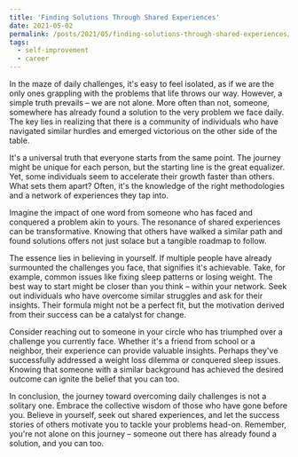 ```yaml
---
title: 'Finding Solutions Through Shared Experiences'
date: 2021-05-02
permalink: /posts/2021/05/finding-solutions-through-shared-experiences/
tags:
  - self-improvement
  - career
---
```


In the maze of daily challenges, it's easy to feel isolated, as if we are the only ones grappling with the problems that life throws our way. However, a simple truth prevails – we are not alone. More often than not, someone, somewhere has already found a solution to the very problem we face daily. The key lies in realizing that there is a community of individuals who have navigated similar hurdles and emerged victorious on the other side of the table.

It's a universal truth that everyone starts from the same point. The journey might be unique for each person, but the starting line is the great equalizer. Yet, some individuals seem to accelerate their growth faster than others. What sets them apart? Often, it's the knowledge of the right methodologies and a network of experiences they tap into.

Imagine the impact of one word from someone who has faced and conquered a problem akin to yours. The resonance of shared experiences can be transformative. Knowing that others have walked a similar path and found solutions offers not just solace but a tangible roadmap to follow.

The essence lies in believing in yourself. If multiple people have already surmounted the challenges you face, that signifies it's achievable. Take, for example, common issues like fixing sleep patterns or losing weight. The best way to start might be closer than you think – within your network. Seek out individuals who have overcome similar struggles and ask for their insights. Their formula might not be a perfect fit, but the motivation derived from their success can be a catalyst for change.

Consider reaching out to someone in your circle who has triumphed over a challenge you currently face. Whether it's a friend from school or a neighbor, their experience can provide valuable insights. Perhaps they've successfully addressed a weight loss dilemma or conquered sleep issues. Knowing that someone with a similar background has achieved the desired outcome can ignite the belief that you can too.

In conclusion, the journey toward overcoming daily challenges is not a solitary one. Embrace the collective wisdom of those who have gone before you. Believe in yourself, seek out shared experiences, and let the success stories of others motivate you to tackle your problems head-on. Remember, you're not alone on this journey – someone out there has already found a solution, and you can too.
